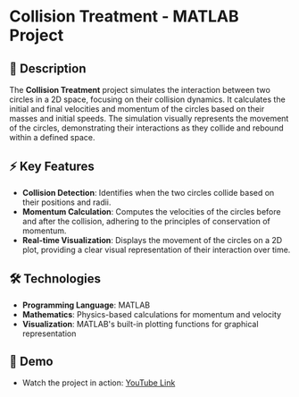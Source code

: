 # Collision Treatment - MATLAB Project

## 📜 Description
The **Collision Treatment** project simulates the interaction between two circles in a 2D space, focusing on their collision dynamics. It calculates the initial and final velocities and momentum of the circles based on their masses and initial speeds. The simulation visually represents the movement of the circles, demonstrating their interactions as they collide and rebound within a defined space.

## ⚡ Key Features
- **Collision Detection**: Identifies when the two circles collide based on their positions and radii.
- **Momentum Calculation**: Computes the velocities of the circles before and after the collision, adhering to the principles of conservation of momentum.
- **Real-time Visualization**: Displays the movement of the circles on a 2D plot, providing a clear visual representation of their interaction over time.

## 🛠️ Technologies
- **Programming Language**: MATLAB
- **Mathematics**: Physics-based calculations for momentum and velocity
- **Visualization**: MATLAB's built-in plotting functions for graphical representation

## 🎥 Demo
- Watch the project in action: [YouTube Link](https://www.youtube.com/watch?v=3C4kWuKJZGI)
